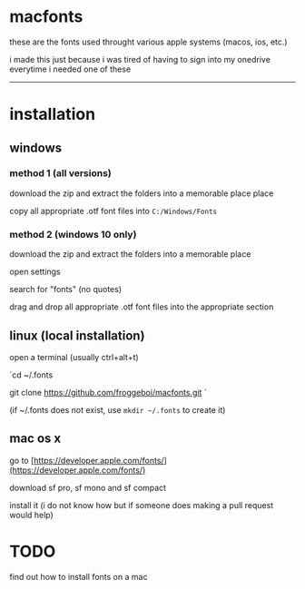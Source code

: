 # macfonts

these are the fonts used throught various apple systems (macos, ios, etc.)

i made this just because i was tired of having to sign into my onedrive everytime i needed one of these

---

# installation

## windows

### method 1 (all versions)

download the zip and extract the folders into a memorable place place

copy all appropriate .otf font files into `C:/Windows/Fonts`

### method 2 (windows 10 only)

download the zip and extract the folders into a memorable place

open settings

search for "fonts" (no quotes)

drag and drop all appropriate .otf font files into the appropriate section

## linux (local installation)

open a terminal (usually ctrl+alt+t)

`cd ~/.fonts

git clone https://github.com/froggeboi/macfonts.git `

(if ~/.fonts does not exist, use `mkdir ~/.fonts` to create it)

## mac os x

go to [https://developer.apple.com/fonts/](https://developer.apple.com/fonts/)

download sf pro, sf mono and sf compact

install it (i do not know how but if someone does making a pull request would help)

# TODO

find out how to install fonts on a mac


